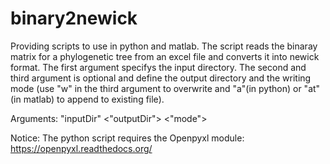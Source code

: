 # binary2newick
Providing scripts to use in python and matlab.
The script reads the binaray matrix for a phylogenetic tree from an excel file and converts it into newick format.
The first argument specifys the input directory. The second and third argument is optional and define the output directory
and the writing mode (use "w" in the third argument to overwrite and "a"(in python) or "at" (in matlab) to append to existing file).

Arguments: "inputDir" <"outputDir"> <"mode">

Notice:
The python script requires the Openpyxl module: https://openpyxl.readthedocs.org/
